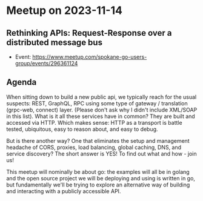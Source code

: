 # Meetup on 2023-11-14

## Rethinking APIs: Request-Response over a distributed message bus

* Event: https://www.meetup.com/spokane-go-users-group/events/296361124

## Agenda

When sitting down to build a new public api, we typically reach for the usual suspects: REST, GraphQL, RPC using some type of gateway / translation (grpc-web, connect) layer. (Please don't ask why I didn't include XML/SOAP in this list). What is it all these services have in common? They are built and accessed via HTTP. Which makes sense: HTTP as a transport is battle tested, ubiquitous, easy to reason about, and easy to debug.

But is there another way? One that eliminates the setup and management headache of CORS, proxies, load balancing, global caching, DNS, and service discovery? The short answer is YES! To find out what and how - join us!

This meetup will nominally be about go: the examples will all be in golang and the open source project we will be deploying and using is written in go, but fundamentally we'll be trying to explore an alternative way of building and interacting with a publicly accessible API.
